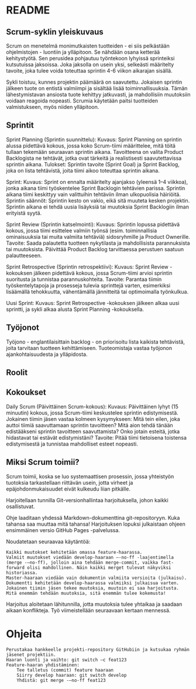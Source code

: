 # README

## Scrum-syklin yleiskuvaus

Scrum on menetelmä monimutkaisten tuotteiden - ei siis pelkästään ohjelmistojen - luontiin ja ylläpitoon. Se nähdään osana ketterää kehitystyötä. Sen perusidea pohjautuu työntekoon lyhyissä sprinteiksi kutsutuissa jaksoissa. Joka jaksolla on usein yksi, selkeästi määritelty tavoite, joka tulee voida toteuttaa sprintin 4-6 viikon aikarajan sisällä.

Sykli toistuu, kunnes projektin päämäärä on saavutettu. Jokaisen sprintin jälkeen tuote on entistä valmiimpi ja sisältää lisää toiminnallisuuksia. Tämän lähestymistavan ansiosta tuote kehittyy jatkuvasti, ja mahdollisiin muutoksiin voidaan reagoida nopeasti. Scrumia käytetään paitsi tuotteiden valmistukseen, myös niiden ylläpitoon.

## Sprintit

Sprint Planning (Sprintin suunnittelu):
    Kuvaus: Sprint Planning on sprintin alussa pidettävä kokous, jossa koko Scrum-tiimi määrittelee, mitä töitä tullaan tekemään seuraavan sprintin aikana. Tavoitteena on valita Product Backlogista ne tehtävät, jotka ovat tärkeitä ja realistisesti saavutettavissa sprintin aikana.
    Tulokset: Sprintin tavoite (Sprint Goal) ja Sprint Backlog, joka on lista tehtävistä, joita tiimi aikoo toteuttaa sprintin aikana.

Sprint:
    Kuvaus: Sprint on ennalta määritelty ajanjakso (yleensä 1–4 viikkoa), jonka aikana tiimi työskentelee Sprint Backlogin tehtävien parissa. Sprintin aikana tiimi keskittyy vain valittuihin tehtäviin ilman ulkopuolisia häiriöitä.
    Sprintin säännöt:
        Sprintin kesto on vakio, eikä sitä muuteta kesken projektin.
        Sprintin aikana ei tehdä uusia lisäyksiä tai muutoksia Sprint Backlogiin ilman erityistä syytä.

Sprint Review (Sprintin katselmointi):
    Kuvaus: Sprintin lopussa pidettävä kokous, jossa tiimi esittelee valmiin työnsä (esim. toiminnallisia ominaisuuksia tai muita valmiita tehtäviä) sidosryhmille ja Product Ownerille.
    Tavoite: Saada palautetta tuotteen nykytilasta ja mahdollisista parannuksista tai muutoksista. Päivittää Product Backlog tarvittaessa perustuen saatuun palautteeseen.

Sprint Retrospective (Sprintin retrospektiivi):
    Kuvaus: Sprint Review -kokouksen jälkeen pidettävä kokous, jossa Scrum-tiimi arvioi sprintin suoritusta ja tunnistaa parannuskohteita.
    Tavoite: Parantaa tiimin työskentelytapoja ja prosesseja tulevia sprinttejä varten, esimerkiksi lisäämällä tehokkuutta, vähentämällä jännitteitä tai optimoimalla työnkulkua.

Uusi Sprint:
    Kuvaus: Sprint Retrospective -kokouksen jälkeen alkaa uusi sprintti, ja sykli alkaa alusta Sprint Planning -kokouksella.

## Työjonot

Työjono - englantilaisittain backlog - on priorisoitu lista kaikista tehtävistä, joita tarvitaan tuotteen kehittämiseen. Tuoteomistaja vastaa työjonon ajankohtaisuudesta ja ylläpidosta.

## Roolit

## Kokoukset

Daily Scrum (Päivittäinen Scrum-kokous):
    Kuvaus: Päivittäinen lyhyt (15 minuutin) kokous, jossa Scrum-tiimi keskustelee sprintin edistymisestä. Jokainen tiimin jäsen vastaa kolmeen kysymykseen:
        Mitä tein eilen, joka auttoi tiimiä saavuttamaan sprintin tavoitteen?
        Mitä aion tehdä tänään edistääkseni sprintin tavoitteen saavuttamista?
        Onko jotain esteitä, jotka hidastavat tai estävät edistymistäni?
    Tavoite: Pitää tiimi tietoisena toistensa edistymisestä ja tunnistaa mahdolliset esteet nopeasti.

## Miksi Scrum toimii?

Scrum toimii, koska se luo systemaattisen prosessin, jossa yhteistyön tuotoksia tarkastellaan riittävän usein, jotta virheet ja epäjohdonmukaisuudet eivät kulkeudu liian pitkälle.

Harjoitellaan tunnilla Git-versionhallintaa harjoituksella, johon kaikki osallistuvat.

Ohje laaditaan yhdessä Markdown-dokumenttina git-repositoryyn. Kuka tahansa saa muuttaa mitä tahansa!  Harjoituksen lopuksi julkaistaan ohjeen ensimmäinen versio GitHub Pages -palvelussa.

Noudatetaan seuraavaa käytäntöä:

    Kaikki muutokset kehitetään omassa feature-haarassa.
    Valmiit muutokset viedään develop-haaraan –-no-ff -laajentimella (merge -–no-ff), jolloin aina tehdään merge-commit, vaikka fast-forward olisi mahdollinen. Näin kaikki merget tulevat näkyviksi historiassa.
    Master-haaraan viedään vain dokumentin valmiita versioita (julkaisu). Dokumentti kehitetään develop-haarassa valmiiksi julkaisua varten.
    Jokainen tiimin jäsen tekee muutoksia, muutoin ei saa harjoitusta. Mitä enemmän tehdään muutoksia, sitä enemmän tulee kokemusta!

Harjoitus aloitetaan lähitunnilla, jotta muutoksia tulee yhtaikaa ja saadaan aikaan konflikteja. Työ viimeistellään seuraavaan kertaan mennessä.

# Ohjeita

    Perustakaa hankkeelle projekti-repository GitHubiin ja kutsukaa ryhmän jäsenet projektiin.
    Haaran luonti ja vaihto: git switch –c feat123
    Feature-haaran yhdistäminen:
        Tee talletus (commit) feature haaraan
        Siirry develop haaraan: git switch develop
        Yhdistä: git merge -–no-ff feat123
